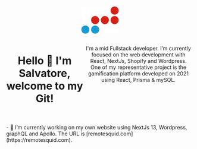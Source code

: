 <p align="center" width="100%">
    <img width="100" src="/logo.png"> 
</p>
<div style="display:flex;" align="center" width="100%">
    <h1>Hello 👋 I'm Salvatore, welcome to my Git!</h1>
  <p>I'm a mid Fullstack developer. I’m currently focused on the web development with React, NextJs, Shopify and Wordpress.<br/>One of my representative project is the gamification platform developed on 2021 using React, Prisma & mySQL.</p>
</div>
<br>
<br>
- 🔭 I’m currently working on my own website using NextJs 13, Wordpress, graphQL and Apollo. The URL is [remotesquid.com](https://remotesquid.com).

<!--
**slo74design/slo74design** is a ✨ _special_ ✨ repository because its `README.md` (this file) appears on your GitHub profile.

Here are some ideas to get you started:

- 🔭 I’m currently working on ...
- 🌱 I’m currently learning ...
- 👯 I’m looking to collaborate on ...
- 🤔 I’m looking for help with ...
- 💬 Ask me about ...
- 📫 How to reach me: ...
- 😄 Pronouns: ...
- ⚡ Fun fact: ...
-->
